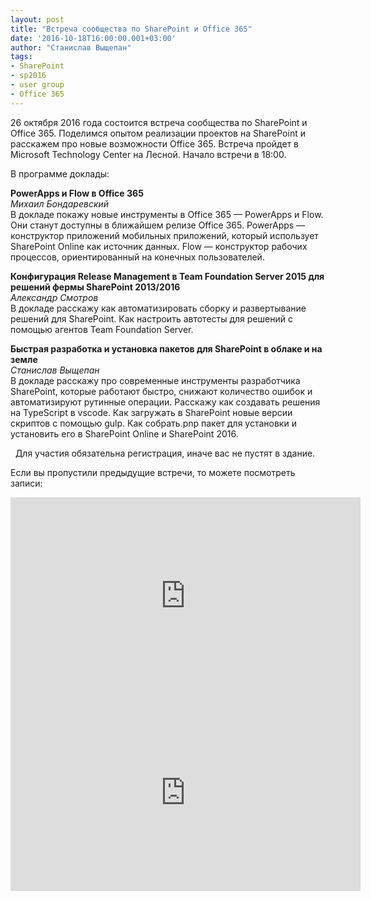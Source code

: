 ```yaml
---
layout: post
title: "Встреча сообщества по SharePoint и Office 365"
date: '2016-10-18T16:00:00.001+03:00'
author: "Станислав Выщепан"
tags:
- SharePoint
- sp2016
- user group
- Office 365
---
```


26 октября 2016 года состоится встреча сообщества по SharePoint и Office 365. Поделимся опытом реализации проектов на SharePoint и расскажем про новые возможности Office 365. Встреча пройдет в Microsoft Technology Center на Лесной. Начало встречи в 18:00.

В программе доклады:

__PowerApps и Flow в Office 365__  
*Михаил Бондаревский*  
В докладе покажу новые инструменты в Office 365 — PowerApps и Flow. Они станут доступны в ближайшем релизе Office 365. PowerApps — конструктор приложений мобильных приложений, который использует SharePoint Online как источник данных. Flow — конструктор рабочих процессов, ориентированный на конечных пользователей.  


__Конфигурация Release Management в Team Foundation Server 2015 для решений фермы SharePoint 2013/2016__  
*Александр Смотров*  
В докладе расскажу как автоматизировать сборку и развертывание решений для SharePoint. Как настроить автотесты для решений с помощью агентов Team Foundation Server.  


__Быстрая разработка и установка пакетов для SharePoint в облаке и на земле__  
*Станислав Выщепан*  
В докладе расскажу про современные инструменты разработчика SharePoint, которые работают быстро, снижают количество ошибок и автоматизируют рутинные операции. Расскажу как создавать решения на TypeScript в vscode. Как загружать в SharePoint новые версии скриптов с помощью gulp. Как собрать.pnp пакет для установки и установить его в SharePoint Online и SharePoint 2016.  

 
Для участия обязательна регистрация, иначе вас не пустят в здание.  

<a href="https://gandjustas.timepad.ru/event/389909/" data-twf-placeholder="yes"></a><script type="text/javascript" defer="defer" charset="UTF-8" data-timepad-customized="2998" data-timepad-widget-v2="event_register" src="https://timepad.ru/js/tpwf/loader/min/loader.js">
	(function(){return {"event":{"id":"389909"},"hidePreloading":true,"initialRoute":"button","buttonSettings":{"text":"Зарегистрироваться"}}; })();
</script>

Если вы пропустили предыдущие встречи, то можете посмотреть записи:
<iframe width="560" height="315" src="https://www.youtube.com/embed/videoseries?list=PLMWz8oxY8aoykMNVN5yQo6-sPqYi76P3l" frameborder="0" allowfullscreen></iframe>
<iframe width="560" height="315" src="https://www.youtube.com/embed/videoseries?list=PLMWz8oxY8aowjrZXM6AqW-gAUQmgPjJ8Z" frameborder="0" allowfullscreen></iframe>